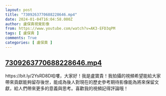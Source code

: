```yaml
---
layout: post
title: "7309263770688228646.mp4"
date: 2024-01-04T16:04:58.000Z
author: 盧保貴視覺影像
from: https://www.youtube.com/watch?v=AK3-EFD3qPM
tags: [ 盧保貴 ]
comments: True
categories: [ 盧保貴 ]
---
```

<!--1704384298000-->
[7309263770688228646.mp4](https://www.youtube.com/watch?v=AK3-EFD3qPM)
------

<div>
https://bit.ly/2YsRD8D哈嘍，大家好！我是盧寶貴！我拍攝的視頻希望能給大家帶來貢獻能夠留存後世，能成為後人對現在的歷史參考期待影像能為將來保留文獻，給人們帶來更多的意義與思考。喜歡我的視頻記得評論哦！
</div>
